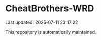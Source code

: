 # CheatBrothers-WRD

Last updated: 2025-07-11 23:17:22

This repository is automatically maintained.

